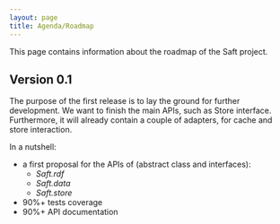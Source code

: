 ```yaml
---
layout: page
title: Agenda/Roadmap
---
```


This page contains information about the roadmap of the Saft project.

## Version 0.1

The purpose of the first release is to lay the ground for further development. We want to finish the main APIs, such as Store interface. Furthermore, it will already contain a couple of adapters, for cache and store interaction.

In a nutshell:

- a first proposal for the APIs of (abstract class and interfaces):
    - _Saft.rdf_
    - _Saft.data_
    - _Saft.store_
- 90%+ tests coverage
- 90%+ API documentation
